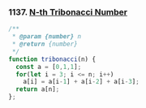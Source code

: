 ### 1137. [N-th Tribonacci Number](https://leetcode.com/problems/n-th-tribonacci-number/)
```javascript
/**
 * @param {number} n
 * @return {number}
 */
function tribonacci(n) {
  const a = [0,1,1];
  for(let i = 3; i <= n; i++)
    a[i] = a[i-1] + a[i-2] + a[i-3];
  return a[n];
};
```
